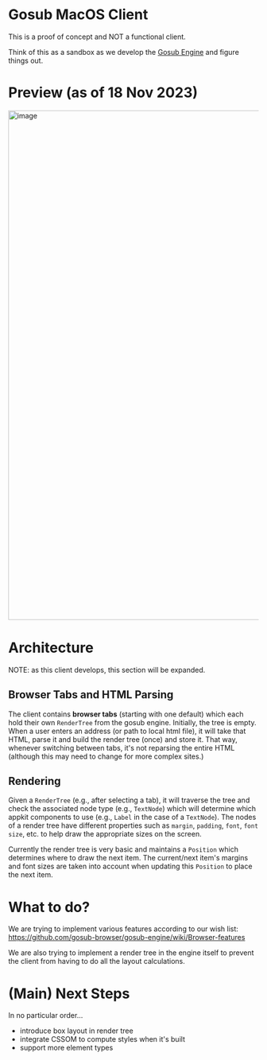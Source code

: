 # Gosub MacOS Client
This is a proof of concept and NOT a functional client.

Think of this as a sandbox as we develop the [Gosub Engine](https://github.com/gosub-browser/gosub-engine) and figure things out.

# Preview (as of 18 Nov 2023)
<img width="1025" alt="image" src="https://github.com/Kiyoshika/gosub-client-macos/assets/49159969/9886003a-99aa-4dfd-bf15-4927ec95b413">

# Architecture
NOTE: as this client develops, this section will be expanded.

## Browser Tabs and HTML Parsing
The client contains **browser tabs** (starting with one default) which each hold their own `RenderTree` from the gosub engine. Initially, the tree is empty. When a user enters an address (or path to local html file), it will take that HTML, parse it and build the render tree (once) and store it. That way, whenever switching between tabs, it's not reparsing the entire HTML (although this may need to change for more complex sites.)

## Rendering
Given a `RenderTree` (e.g., after selecting a tab), it will traverse the tree and check the associated node type (e.g., `TextNode`) which will determine which appkit components to use (e.g., `Label` in the case of a `TextNode`). The nodes of a render tree have different properties such as `margin`, `padding`, `font`, `font size`, etc. to help draw the appropriate sizes on the screen.

Currently the render tree is very basic and maintains a `Position` which determines where to draw the next item. The current/next item's margins and font sizes are taken into account when updating this `Position` to place the next item.

# What to do?
We are trying to implement various features according to our wish list: https://github.com/gosub-browser/gosub-engine/wiki/Browser-features

We are also trying to implement a render tree in the engine itself to prevent the client from having to do all the layout calculations.

# (Main) Next Steps
In no particular order...

* introduce box layout in render tree
* integrate CSSOM to compute styles when it's built
* support more element types
